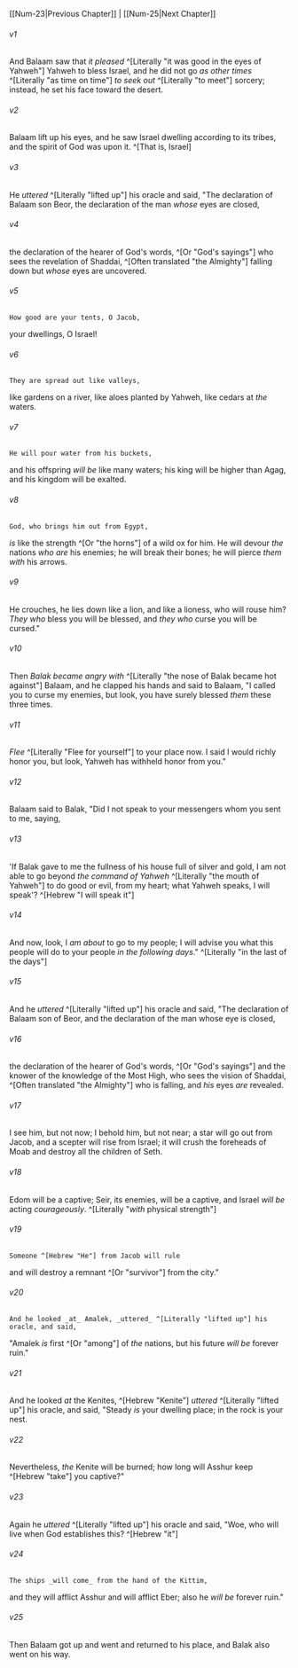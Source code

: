﻿---
aliases:
  - Numbers 24
---

[[Num-23|Previous Chapter]] | [[Num-25|Next Chapter]]

###### v1
And Balaam saw that _it pleased_ ^[Literally "it was good in the eyes of Yahweh"] Yahweh to bless Israel, and he did not go _as other times_ ^[Literally "as time on time"] _to seek out_ ^[Literally "to meet"] sorcery; instead, he set his face toward the desert.

###### v2
Balaam lift up his eyes, and he saw Israel dwelling according to its tribes, and the spirit of God was upon it. ^[That is, Israel]

###### v3
He _uttered_ ^[Literally "lifted up"] his oracle and said,
"The declaration of Balaam son Beor,
the declaration of the man _whose_ eyes are closed,

###### v4
the declaration of the hearer of God's words, ^[Or "God's sayings"]
who sees the revelation of Shaddai, ^[Often translated "the Almighty"]
falling down but _whose_ eyes are uncovered.

###### v5
    How good are your tents, O Jacob,
your dwellings, O Israel!

###### v6
    They are spread out like valleys,
like gardens on a river,
like aloes planted by Yahweh,
like cedars at _the_ waters.

###### v7
    He will pour water from his buckets,
and his offspring _will be_ like many waters;
his king will be higher than Agag,
and his kingdom will be exalted.

###### v8
    God, who brings him out from Egypt,
_is_ like the strength ^[Or "the horns"] of a wild ox for him.
He will devour _the_ nations _who are_ his enemies;
he will break their bones;
he will pierce _them with_ his arrows.

###### v9
He crouches, he lies down like a lion,
and like a lioness, who will rouse him?
_They who_ bless you will be blessed,
and _they who_ curse you will be cursed."

###### v10
Then _Balak became angry with_ ^[Literally "the nose of Balak became hot against"] Balaam, and he clapped his hands and said to Balaam, "I called you to curse my enemies, but look, you have surely blessed _them_ these three times.

###### v11
_Flee_ ^[Literally "Flee for yourself"] to your place now. I said I would richly honor you, but look, Yahweh has withheld honor from you."

###### v12
Balaam said to Balak, "Did I not speak to your messengers whom you sent to me, saying,

###### v13
'If Balak gave to me the fullness of his house full of silver and gold, I am not able to go beyond _the command of Yahweh_ ^[Literally "the mouth of Yahweh"] to do good or evil, from my heart; what Yahweh speaks, I will speak'? ^[Hebrew "I will speak it"]

###### v14
And now, look, I _am about_ to go to my people; I will advise you what this people will do to your people _in the following days_." ^[Literally "in the last of the days"]

###### v15
And he _uttered_ ^[Literally "lifted up"] his oracle and said,
"The declaration of Balaam son of Beor,
and the declaration of the man whose eye is closed,

###### v16
the declaration of the hearer of God's words, ^[Or "God's sayings"]
and the knower of the knowledge of the Most High,
who sees the vision of Shaddai, ^[Often translated "the Almighty"]
who is falling, and _his_ eyes _are_ revealed.

###### v17
I see him, but not now;
I behold him, but not near;
a star will go out from Jacob,
and a scepter will rise from Israel;
it will crush the foreheads of Moab
and destroy all the children of Seth.

###### v18
Edom will be a captive;
Seir, its enemies, will be a captive,
and Israel _will be_ acting _courageously_. ^[Literally "_with_ physical strength"]

###### v19
    Someone ^[Hebrew "He"] from Jacob will rule
and will destroy a remnant ^[Or "survivor"] from the city."

###### v20
    And he looked _at_ Amalek, _uttered_ ^[Literally "lifted up"] his oracle, and said,
"Amalek _is_ first ^[Or "among"] of _the_ nations,
but his future _will be_ forever ruin."

###### v21
And he looked _at_ the Kenites, ^[Hebrew "Kenite"] _uttered_ ^[Literally "lifted up"] his oracle, and said,
"Steady _is_ your dwelling place;
in the rock is your nest.

###### v22
Nevertheless, _the_ Kenite will be burned;
how long will Asshur keep ^[Hebrew "take"] you captive?"

###### v23
Again he _uttered_ ^[Literally "lifted up"] his oracle and said,
"Woe, who will live when God establishes this? ^[Hebrew "it"]

###### v24
    The ships _will come_ from the hand of the Kittim,
and they will afflict Asshur and will afflict Eber;
also he _will be_ forever ruin."

###### v25
Then Balaam got up and went and returned to his place, and Balak also went on his way.